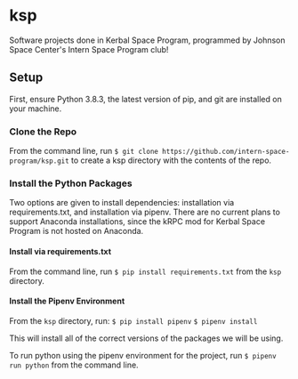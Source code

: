 # ksp
Software projects done in Kerbal Space Program, programmed by Johnson Space Center's Intern Space Program club!

## Setup
First, ensure Python 3.8.3, the latest version of pip, and git are installed on your machine.

### Clone the Repo
From the command line, run `$ git clone https://github.com/intern-space-program/ksp.git` to create a ksp directory with the contents of the repo.

### Install the Python Packages
Two options are given to install dependencies: installation via requirements.txt, and installation via pipenv. There are no current plans to support Anaconda installations, since the kRPC mod for Kerbal Space Program is not hosted on Anaconda.

#### Install via requirements.txt
From the command line, run `$ pip install requirements.txt` from the `ksp` directory.

#### Install the Pipenv Environment
From the `ksp` directory, run:
`$ pip install pipenv`
`$ pipenv install`

This will install all of the correct versions of the packages we will be using.

To run python using the pipenv environment for the project, run `$ pipenv run python` from the command line.
